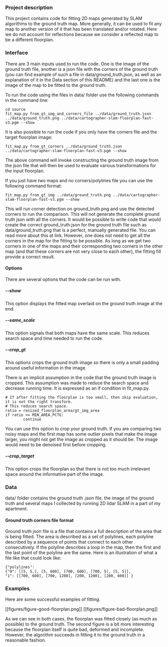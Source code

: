 ### Project description

This project contains code for fitting 2D maps generated by SLAM algorithms to the ground truth map. More generally, it can be used to fit any map to another version of it that has been translated and/or rotated. Here we do not account for reflections because we consider a reflected map to be a different floorplan.


### Interface

There are 3 main inputs used to run the code. One is the image of the ground truth file, another is a json file with the corners of the ground truth (you can find example of such a file in data/ground_truth.json, as well as an explanation of it in the Data section of this README) and the last one is the image of the map to be fitted to the ground truth.

To run the code using the files in data/ folder use the following commands in the command line:

```
cd source
fit_map.py from_gt_img_and_corners_file ../data/ground_truth.json ../data/ground_truth.png ../data/cartographer-slam-floorplan-fast-v3.pgm --show
```

It is also possible to run the code if you only have the corners file and the target floorplan image:

```
fit_map.py from_gt_corners ../data/ground_truth.json ../data/cartographer-slam-floorplan-fast-v3.pgm --show
```
The above command will invoke constructing the ground truth image from the json file that will then be used to evaluate various transformations for the input floorplan.

If you just have two maps and no corners/polylines file you can use the following command format:

```
fit_map.py from_gt_img ../data/ground_truth.png ../data/cartographer-slam-floorplan-fast-v3.pgm --show
```
This will run corner detection on ground_truth.png and use the detected corners to run the comparison. This will not generate the complete ground truth json with all the corners. It would be possible to write code that would create the correct ground_truth.json for the ground truth file such as data/ground_truth.png that is a perfect, manually generated file. You can read more about this at link. However, one does not need to get all the corners in the map for the fitting to be possible. As long as we get two corners in one of the maps and their corresponding two corners in the other map (and that these corners are not very close to each other), the fitting fill provide a correct result. 

#### Options

There are several options that the code can be run with.

##### --show

This option displays the fitted map overlaid on the ground truth image at the end.

##### --same_scale

This option signals that both maps have the same scale. This reduces search space and time needed to run the code.

##### --crop_gt

This options crops the ground truth image so there is only a small padding around useful information in the image.

There is an implicit assumption in the code that the ground truth image is cropped. This assumption was made to reduce the search space and decrease running time. It is expressed as an if condition in fit_map.py.
```
# If after fitting the floorplan is too small, then skip evaluation, it is not the right transform.
# This reduces search space.
ratio = resized_floorplan_area/gt_img_area
if ratio <= MIN_AREA_PCTG:
		continue
```

You can use this option to crop your ground truth. If you are comparing two noisy maps and the first map has some outlier pixels that make the image larger, you might not get the image as cropped as it should be. The image would need to be denoised first before cropping.

##### --crop_target

 This option crops the floorplan so that there is not too much irrelevant space around the informative part of the image.

### Data

data/ folder contains the ground truth .json file, the image of the ground truth and several maps I collected by running 2D lidar SLAM in a part of my apartment.

#### Ground truth corners file format

Ground truth json file is a file that contains a full description of the area that is being fitted. The area is described as a set of polylines, each polyline described by a sequence of points that connect to each other consecutively. If the polyline describes a loop in the map, then the first and the last point of the polyline are the same. Here is an illustration of what a file like that could look like:

```
{"polylines": 
{"0": [[5, 5,], [5, 600], [700, 600], [700, 5], [5, 5]], 
"1": [[700, 600], [700, 1200], [200, 1200], [200, 600]] }
```

### Examples

Here are some successful examples of fitting.

[[figures/figure-good-floorplan.png]]
[[figures/figure-bad-floorplan.png]]

As we can see in both cases, the floorplan was fitted closely (as much as possible) to the ground truth. The second figure is a bit more interesting because the floorplan itself is quite bad, deformed and incomplete. However, the algorithm succeeds in fitting it to the ground truth in a reasonable fashion.
